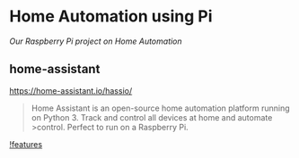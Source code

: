 # Home Automation using Pi
_Our Raspberry Pi project on Home Automation_

## home-assistant
https://home-assistant.io/hassio/

>Home Assistant is an open-source home automation platform running on Python 3. Track and control all devices at home and automate >control. Perfect to run on a Raspberry Pi.

[!features](Images/imag1.PNG?raw=true "Features Description")
